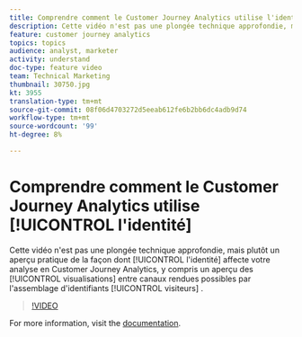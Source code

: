 ```yaml
---
title: Comprendre comment le Customer Journey Analytics utilise l'identité
description: Cette vidéo n'est pas une plongée technique approfondie, mais plutôt un aperçu pratique de la façon dont l'identité affecte votre analyse dans un Customer Journey Analytics d'Adobe, y compris un aperçu des visualisations entre canaux rendues possibles par l'assemblage d'ID de visiteur.
feature: customer journey analytics
topics: topics
audience: analyst, marketer
activity: understand
doc-type: feature video
team: Technical Marketing
thumbnail: 30750.jpg
kt: 3955
translation-type: tm+mt
source-git-commit: 08f06d4703272d5eeab612fe6b2bb6dc4adb9d74
workflow-type: tm+mt
source-wordcount: '99'
ht-degree: 8%

---
```



# Comprendre comment le Customer Journey Analytics utilise [!UICONTROL l&#39;identité]

Cette vidéo n&#39;est pas une plongée technique approfondie, mais plutôt un aperçu pratique de la façon dont [!UICONTROL l&#39;identité] affecte votre analyse en Customer Journey Analytics, y compris un aperçu des [!UICONTROL visualisations] entre canaux rendues possibles par l&#39;assemblage d&#39;identifiants [!UICONTROL visiteurs] .

>[!VIDEO](https://video.tv.adobe.com/v/30750/?quality=12&enable10seconds=on&speedcontrol=on)

For more information, visit the [documentation](https://docs.adobe.com/content/help/fr-FR/analytics-platform/using/cja-landing.html).
